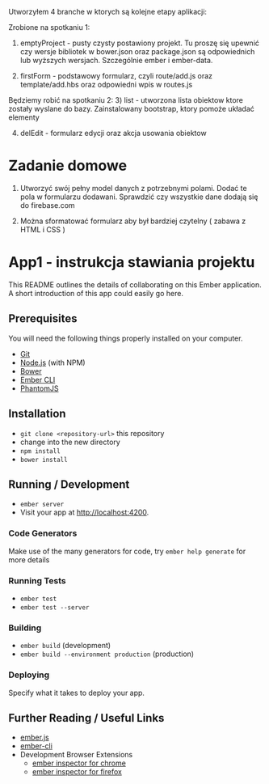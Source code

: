 Utworzyłem 4 branche w ktorych są kolejne etapy aplikacji:

Zrobione na spotkaniu 1:
1) emptyProject - pusty czysty postawiony projekt. Tu proszę się upewnić czy wersje bibliotek w bower.json oraz package.json są odpowiednich lub wyższych wersjach. Szczególnie ember i ember-data.

2) firstForm - podstawowy formularz, czyli route/add.js oraz template/add.hbs oraz odpowiedni wpis w routes.js

Będziemy robić na spotkaniu 2:
3) list - utworzona lista obiektow ktore zostały wyslane do bazy. Zainstalowany bootstrap, ktory pomoże układać elementy

4) delEdit - formularz edycji oraz akcja usowania obiektow


# Zadanie domowe
1) Utworzyć swój pełny model danych z potrzebnymi polami. Dodać te pola w formularzu dodawani. Sprawdzić czy wszystkie dane dodają się do firebase.com

2) Można sformatować formularz aby był bardziej czytelny ( zabawa z HTML i CSS )



# App1 - instrukcja stawiania projektu

This README outlines the details of collaborating on this Ember application.
A short introduction of this app could easily go here.

## Prerequisites

You will need the following things properly installed on your computer.

* [Git](http://git-scm.com/)
* [Node.js](http://nodejs.org/) (with NPM)
* [Bower](http://bower.io/)
* [Ember CLI](http://www.ember-cli.com/)
* [PhantomJS](http://phantomjs.org/)

## Installation

* `git clone <repository-url>` this repository
* change into the new directory
* `npm install`
* `bower install`

## Running / Development

* `ember server`
* Visit your app at [http://localhost:4200](http://localhost:4200).

### Code Generators

Make use of the many generators for code, try `ember help generate` for more details

### Running Tests

* `ember test`
* `ember test --server`

### Building

* `ember build` (development)
* `ember build --environment production` (production)

### Deploying

Specify what it takes to deploy your app.

## Further Reading / Useful Links

* [ember.js](http://emberjs.com/)
* [ember-cli](http://www.ember-cli.com/)
* Development Browser Extensions
  * [ember inspector for chrome](https://chrome.google.com/webstore/detail/ember-inspector/bmdblncegkenkacieihfhpjfppoconhi)
  * [ember inspector for firefox](https://addons.mozilla.org/en-US/firefox/addon/ember-inspector/)

